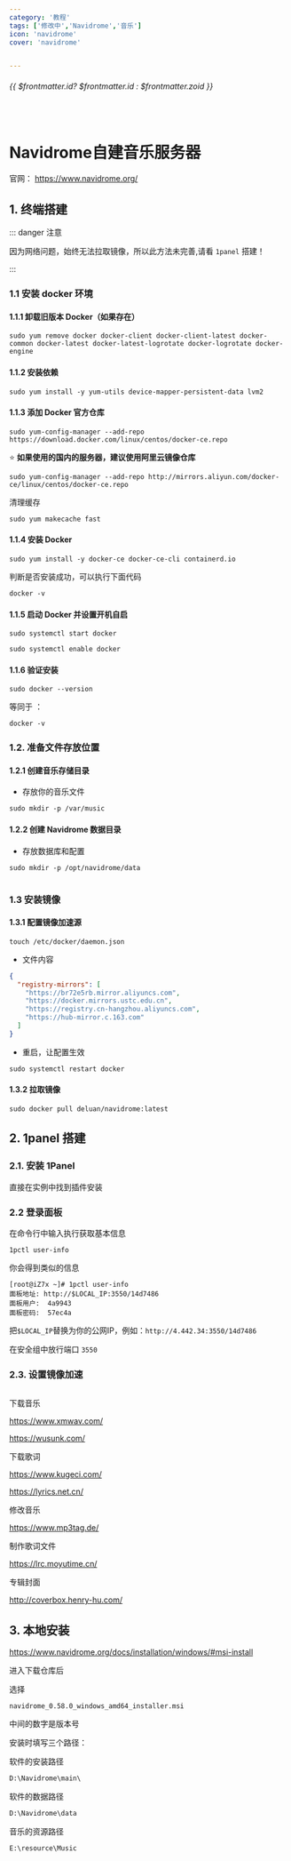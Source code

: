 ```yaml
---
category: '教程'
tags: ['修改中','Navidrome','音乐']
icon: 'navidrome'
cover: 'navidrome'


--- 
```

 
######  {{ $frontmatter.id? $frontmatter.id : $frontmatter.zoid }}
 
<br/>
 
# Navidrome自建音乐服务器

官网： https://www.navidrome.org/

## 1. 终端搭建

::: danger <Badge type='danger'>注意</Badge>

因为网络问题，始终无法拉取镜像，所以此方法未完善,请看 `1panel` 搭建！ 

:::

### 1.1 安装 docker 环境

#### 1.1.1 卸载旧版本 Docker（如果存在）

```shell
sudo yum remove docker docker-client docker-client-latest docker-common docker-latest docker-latest-logrotate docker-logrotate docker-engine
```

#### 1.1.2 安装依赖

```shell
sudo yum install -y yum-utils device-mapper-persistent-data lvm2
```


#### 1.1.3 添加 Docker 官方仓库

```shell
sudo yum-config-manager --add-repo https://download.docker.com/linux/centos/docker-ce.repo
```

⭐ **如果使用的国内的服务器，建议使用阿里云镜像仓库**

```shell
sudo yum-config-manager --add-repo http://mirrors.aliyun.com/docker-ce/linux/centos/docker-ce.repo
```

清理缓存

```shell
sudo yum makecache fast
```

#### 1.1.4 安装 Docker

```shell
sudo yum install -y docker-ce docker-ce-cli containerd.io
```

判断是否安装成功，可以执行下面代码

```shell
docker -v
```

#### 1.1.5 启动 Docker 并设置开机自启

```shell
sudo systemctl start docker
```

```shell
sudo systemctl enable docker
```


#### 1.1.6 验证安装

```shell
sudo docker --version
```

等同于 ：

```shell
docker -v
```

### 1.2. 准备文件存放位置

####  1.2.1 创建音乐存储目录

- 存放你的音乐文件

```shell
sudo mkdir -p /var/music
```

####  1.2.2 创建 Navidrome 数据目录

- 存放数据库和配置

```shell
sudo mkdir -p /opt/navidrome/data
```


```shell

```

### 1.3 安装镜像

#### 1.3.1 配置镜像加速源

```shell
touch /etc/docker/daemon.json
```
- 文件内容

```json
{
  "registry-mirrors": [
    "https://br72e5rb.mirror.aliyuncs.com",
    "https://docker.mirrors.ustc.edu.cn",
    "https://registry.cn-hangzhou.aliyuncs.com",
    "https://hub-mirror.c.163.com"
  ]
}
```

- 重启，让配置生效

```shell
sudo systemctl restart docker
```


#### 1.3.2 拉取镜像

```shell
sudo docker pull deluan/navidrome:latest
```


## 2. 1panel 搭建


### 2.1. 安装 1Panel


直接在实例中找到插件安装

### 2.2 登录面板

在命令行中输入执行获取基本信息

```shell
1pctl user-info
```

你会得到类似的信息

```shell
[root@iZ7x ~]# 1pctl user-info
面板地址: http://$LOCAL_IP:3550/14d7486
面板用户:  4a9943
面板密码:  57ec4a
```

把`$LOCAL_IP`替换为你的公网IP，例如：`http://4.442.34:3550/14d7486`  


在安全组中放行端口 `3550`


###  2.3. 设置镜像加速


```

```



下载音乐  

https://www.xmwav.com/  


https://wusunk.com/

下载歌词

https://www.kugeci.com/

https://lyrics.net.cn/

修改音乐

https://www.mp3tag.de/

制作歌词文件

https://lrc.moyutime.cn/


专辑封面

http://coverbox.henry-hu.com/


## 3. 本地安装

https://www.navidrome.org/docs/installation/windows/#msi-install

进入下载仓库后

选择

`navidrome_0.58.0_windows_amd64_installer.msi`

中间的数字是版本号

安装时填写三个路径：

软件的安装路径

```txt
D:\Navidrome\main\
```

软件的数据路径

```txt
D:\Navidrome\data
```

音乐的资源路径

```txt
E:\resource\Music
```
